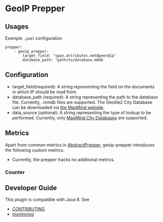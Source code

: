 # GeoIP Prepper


## Usages
Example `.yaml` configuration
```
prepper:
    - geoip_prepper:
        target_field: "span.attributes.net@peer@ip"
        database_path: "path/to/database.mmdb
```

## Configuration
- target_field(required): A string representing the field on the documents in which IP should be read from.
- database_path (required): A string representing the path to the database file. Currently, .mmdb files are supported. The Geolite2 City Database can be downloaded via [the MaxMind website](https://dev.maxmind.com/geoip/geolite2-free-geolocation-data).
- data_source (optional): A string representing the type of lookup to be performed. Currently, only [MaxMind City Databases](https://dev.maxmind.com/geoip/geolite2-free-geolocation-data) are supported.
## Metrics
Apart from common metrics in [AbstractPrepper](https://github.com/opendistro-for-elasticsearch/data-prepper/blob/main/data-prepper-api/src/main/java/com/amazon/dataprepper/model/prepper/AbstractPrepper.java), geoip-prepper introduces the following custom metrics.
- Currently, the prepper tracks no additional metrics.

<!-- TODO add metrics -->

### Counter


## Developer Guide
This plugin is compatible with Java 8. See
- [CONTRIBUTING](https://github.com/opendistro-for-elasticsearch/data-prepper/blob/main/CONTRIBUTING.md)
- [monitoring](https://github.com/opendistro-for-elasticsearch/data-prepper/blob/main/docs/readme/monitoring.md)
